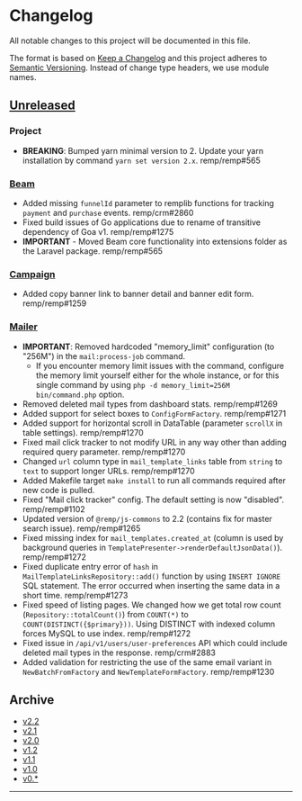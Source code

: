 # Changelog

All notable changes to this project will be documented in this file.

The format is based on [Keep a Changelog](http://keepachangelog.com/) and this project adheres to [Semantic Versioning](http://semver.org/). Instead of change type headers, we use module names.

## [Unreleased]

### Project

- **BREAKING**: Bumped yarn minimal version to 2. Update your yarn installation by command `yarn set version 2.x`. remp/remp#565

### [Beam]

- Added missing `funnelId` parameter to remplib functions for tracking `payment` and `purchase` events. remp/crm#2860
- Fixed build issues of Go applications due to rename of transitive dependency of Goa v1. remp/remp#1275
- **IMPORTANT** - Moved Beam core functionality into extensions folder as the Laravel package. remp/remp#565

### [Campaign]

- Added copy banner link to banner detail and banner edit form. remp/remp#1259

### [Mailer]

- **IMPORTANT**: Removed hardcoded "memory_limit" configuration (to "256M") in the `mail:process-job` command.
  - If you encounter memory limit issues with the command, configure the memory limit yourself either for the whole instance, or for this single command by using `php -d memory_limit=256M bin/command.php` option. 
- Removed deleted mail types from dashboard stats. remp/remp#1269
- Added support for select boxes to `ConfigFormFactory`. remp/remp#1271
- Added support for horizontal scroll in DataTable (parameter `scrollX` in table settings). remp/remp#1270
- Fixed mail click tracker to not modify URL in any way other than adding required query parameter. remp/remp#1270
- Changed `url` column type in `mail_template_links` table from `string` to `text` to support longer URLs. remp/remp#1270
- Added Makefile target `make install` to run all commands required after new code is pulled.
- Fixed "Mail click tracker" config. The default setting is now "disabled". remp/remp#1102
- Updated version of `@remp/js-commons` to 2.2 (contains fix for master search issue). remp/remp#1265
- Fixed missing index for `mail_templates.created_at` (column is used by background queries in `TemplatePresenter->renderDefaultJsonData()`). remp/remp#1272
- Fixed duplicate entry error of `hash` in `MailTemplateLinksRepository::add()` function by using `INSERT IGNORE` SQL statement. The error occurred when inserting the same data in a short time. remp/remp#1273
- Fixed speed of listing pages. We changed how we get total row count (`Repository::totalCount()`) from `COUNT(*)` to `COUNT(DISTINCT({$primary}))`. Using DISTINCT with indexed column forces MySQL to use index. remp/remp#1272
- Fixed issue in `/api/v1/users/user-preferences` API which could include deleted mail types in the response. remp/crm#2883
- Added validation for restricting the use of the same email variant in `NewBatchFromFactory` and `NewTemplateFormFactory`. remp/remp#1230

## Archive

- [v2.2](./changelogs/CHANGELOG-v2.2.md)
- [v2.1](./changelogs/CHANGELOG-v2.1.md)
- [v2.0](./changelogs/CHANGELOG-v2.0.md)
- [v1.2](./changelogs/CHANGELOG-v1.2.md)
- [v1.1](./changelogs/CHANGELOG-v1.1.md)
- [v1.0](./changelogs/CHANGELOG-v1.0.md)
- [v0.*](./changelogs/CHANGELOG-v0.md)

---

[Beam]: https://github.com/remp2020/remp/tree/master/Beam
[Campaign]: https://github.com/remp2020/remp/tree/master/Campaign
[Mailer]: https://github.com/remp2020/remp/tree/master/Mailer
[Sso]: https://github.com/remp2020/remp/tree/master/Sso
[Segments]: https://github.com/remp2020/remp/tree/master/Beam/go/cmd/segments
[Tracker]: https://github.com/remp2020/remp/tree/master/Beam/go/cmd/tracker

[Unreleased]: https://github.com/remp2020/remp/compare/2.2.0...master

